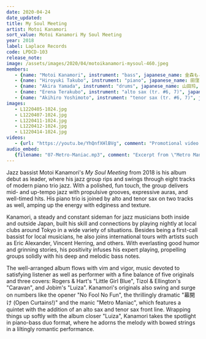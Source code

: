 ```yaml
---
date: 2020-04-24
date_updated: 
title: My Soul Meeting
artist: Motoi Kanamori
sort_value: Motoi Kanamori My Soul Meeting
year: 2018
label: Laplace Records
code: LPDCD-103
release_note: 
image: /assets/images/2020/04/motoikanamori-mysoul-460.jpeg
members:
   - {name: "Motoi Kanamori", instrument: "bass", japanese_name: 金森もとい, url: "https://ameblo.jp/mottoi-bass/"}
   - {name: "Hiroyuki Takubo", instrument: "piano", japanese_name: 田窪寛之, url: "https://hirotakubo.exblog.jp/"}
   - {name: "Akira Yamada", instrument: "drums", japanese_name: 山田玲, url: "https://akry0325.wixsite.com/akira-y-drums"}
   - {name: "Erena Terakubo", instrument: "alto sax (tr. #6, 7)", japanese_name: 寺久保エレナ, url: "https://www.jamrice.co.jp/erena/"}
   - {name: "Akihiro Yoshimoto", instrument: "tenor sax (tr. #6, 7)", japanese_name: 吉本章紘, url: "https://www.akihiro-yoshimoto.com/"}
images: 
   - L1220405-1024.jpg
   - L1220407-1024.jpg
   - L1220411-1024.jpg
   - L1220412-1024.jpg
   - L1220414-1024.jpg
videos: 
   - {url: "https://youtu.be/YhQnfXHlBVg", comment: "Promotional video for this album"}
audio_embed:
   {filename: "07-Metro-Maniac.mp3", comment: "Excerpt from \"Metro Maniac\", the seventh track on this album:"}
---
```


Jazz bassist Motoi Kanamori's *My Soul Meeting* from 2018 is his album debut as leader, where his jazz group rips and swings through eight tracks of modern piano trio jazz. With a polished, fun touch, the group delivers mid- and up-tempo jazz with propulsive grooves, expressive auras, and well-timed hits. His piano trio is joined by alto and tenor sax on two tracks as well, amping up the energy with edginess and texture.

Kanamori, a steady and constant sideman for jazz musicians both inside and outside Japan, built his skill and connections by playing nightly at local clubs around Tokyo in a wide variety of situations. Besides being a first-call bassist for local musicians, he also joins international tours with artists such as Eric Alexander, Vincent Herring, and others. With everlasting good humor and grinning stories, his positivity infuses his expert playing, propelling groups solidly with his deep and melodic bass notes.

The well-arranged album flows with vim and vigor, music devoted to satisfying listener as well as performer with a fine balance of five originals and three covers: Rogers & Hart's "Little Girl Blue", Tizol & Ellington's "Caravan", and Jobim's "Luiza". Kanamori's originals also swing and surge on numbers like the opener "No Fool No Fun", the thrillingly dramatic "幕開け (Open Curtains!)" and the manic "Metro Maniac", which features a quintet with the addition of an alto sax and tenor sax front line. Wrapping things up softly with the album closer "Luiza", Kanamori takes the spotlight in piano-bass duo format, where he adorns the melody with bowed strings in a liltingly romantic performance.
